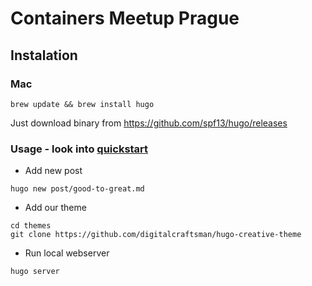 # Containers Meetup Prague


## Instalation

### Mac

```
brew update && brew install hugo
```

Just download binary from https://github.com/spf13/hugo/releases


### Usage - look into [quickstart](https://gohugo.io/overview/quickstart/)

- Add new post

```
hugo new post/good-to-great.md
```

- Add our theme

```
cd themes
git clone https://github.com/digitalcraftsman/hugo-creative-theme
```

- Run local webserver

```
hugo server
```
